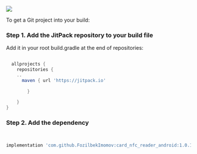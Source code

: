 [![](https://jitpack.io/v/FozilbekImomov/card_nfc_reader_android.svg)](https://jitpack.io/#FozilbekImomov/card_nfc_reader_android)

To get a Git project into your build:

### Step 1. Add the JitPack repository to your build file

Add it in your root build.gradle at the end of repositories:

```gradle
  
  allprojects {
    repositories {
    ..
	  maven { url 'https://jitpack.io' 
	  
	  	}
	
	}
}

```

### Step 2. Add the dependency

```gradle
  

implementation 'com.github.FozilbekImomov:card_nfc_reader_android:1.0.1'
	
  
```
